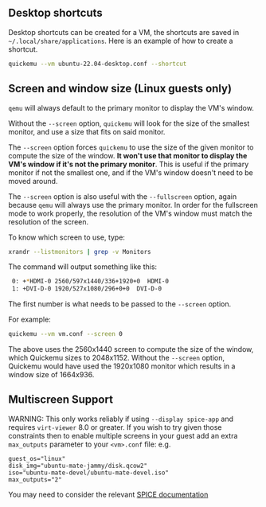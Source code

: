 
## Desktop shortcuts

Desktop shortcuts can be created for a VM, the shortcuts are saved in `~/.local/share/applications`. Here is an example of how to create a shortcut.

```bash
quickemu --vm ubuntu-22.04-desktop.conf --shortcut
```

## Screen and window size (Linux guests only)

`qemu` will always default to the primary monitor to display the VM's window.

Without the `--screen` option, `quickemu` will look for the size of the smallest
monitor, and use a size that fits on said monitor.

The `--screen` option forces `quickemu` to use the size of the given monitor to
compute the size of the window. **It won't use that monitor to display the VM's
window if it's not the primary monitor**. This is useful if the primary monitor
if not the smallest one, and if the VM's window doesn't need to be moved around.

The `--screen` option is also useful with the `--fullscreen` option, again
because `qemu` will always use the primary monitor. In order for the fullscreen
mode to work properly, the resolution of the VM's window must match the
resolution of the screen.

To know which screen to use, type:

```bash
xrandr --listmonitors | grep -v Monitors
```

The command will output something like this:

```bash
 0: +*HDMI-0 2560/597x1440/336+1920+0  HDMI-0
 1: +DVI-D-0 1920/527x1080/296+0+0  DVI-D-0
```

The first number is what needs to be passed to the `--screen` option.

For example:

```bash
quickemu --vm vm.conf --screen 0
```

The above uses the 2560x1440 screen to compute the size of the window, which
Quickemu sizes to 2048x1152. Without the `--screen` option, Quickemu would have
used the 1920x1080 monitor which results in a window size of 1664x936.

## Multiscreen Support

WARNING: This only works reliably if using  `--display spice-app` and requires `virt-viewer` 8.0 or greater.
If you wish to try given those constraints then to enable multiple screens in your guest add an extra
`max_outputs` parameter to your `<vm>.conf` file: e.g.

```
guest_os="linux"
disk_img="ubuntu-mate-jammy/disk.qcow2"
iso="ubuntu-mate-devel/ubuntu-mate-devel.iso"
max_outputs="2"
```

You may need to consider the relevant [SPICE documentation](https://www.spice-space.org/multiple-monitors.html)